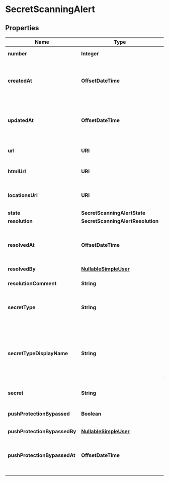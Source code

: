 

# SecretScanningAlert


## Properties

| Name | Type | Description | Notes |
|------------ | ------------- | ------------- | -------------|
|**number** | **Integer** | The security alert number. |  [optional] [readonly] |
|**createdAt** | **OffsetDateTime** | The time that the alert was created in ISO 8601 format: &#x60;YYYY-MM-DDTHH:MM:SSZ&#x60;. |  [optional] [readonly] |
|**updatedAt** | **OffsetDateTime** | The time that the alert was last updated in ISO 8601 format: &#x60;YYYY-MM-DDTHH:MM:SSZ&#x60;. |  [optional] [readonly] |
|**url** | **URI** | The REST API URL of the alert resource. |  [optional] [readonly] |
|**htmlUrl** | **URI** | The GitHub URL of the alert resource. |  [optional] [readonly] |
|**locationsUrl** | **URI** | The REST API URL of the code locations for this alert. |  [optional] |
|**state** | **SecretScanningAlertState** |  |  [optional] |
|**resolution** | **SecretScanningAlertResolution** |  |  [optional] |
|**resolvedAt** | **OffsetDateTime** | The time that the alert was resolved in ISO 8601 format: &#x60;YYYY-MM-DDTHH:MM:SSZ&#x60;. |  [optional] |
|**resolvedBy** | [**NullableSimpleUser**](NullableSimpleUser.md) |  |  [optional] |
|**resolutionComment** | **String** | An optional comment to resolve an alert. |  [optional] |
|**secretType** | **String** | The type of secret that secret scanning detected. |  [optional] |
|**secretTypeDisplayName** | **String** | User-friendly name for the detected secret, matching the &#x60;secret_type&#x60;. For a list of built-in patterns, see \&quot;[Secret scanning patterns](https://docs.github.com/code-security/secret-scanning/secret-scanning-patterns#supported-secrets-for-advanced-security).\&quot; |  [optional] |
|**secret** | **String** | The secret that was detected. |  [optional] |
|**pushProtectionBypassed** | **Boolean** | Whether push protection was bypassed for the detected secret. |  [optional] |
|**pushProtectionBypassedBy** | [**NullableSimpleUser**](NullableSimpleUser.md) |  |  [optional] |
|**pushProtectionBypassedAt** | **OffsetDateTime** | The time that push protection was bypassed in ISO 8601 format: &#x60;YYYY-MM-DDTHH:MM:SSZ&#x60;. |  [optional] |



